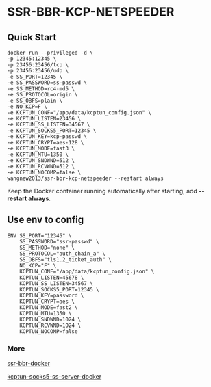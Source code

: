 # SSR-BBR-KCP-NETSPEEDER

## Quick Start

```shell
docker run --privileged -d \
-p 12345:12345 \
-p 23456:23456/tcp \
-p 23456:23456/udp \
-e SS_PORT=12345 \
-e SS_PASSWORD=ss-passwd \
-e SS_METHOD=rc4-md5 \
-e SS_PROTOCOL=origin \
-e SS_OBFS=plain \
-e NO_KCP=F \
-e KCPTUN_CONF="/app/data/kcptun_config.json" \
-e KCPTUN_LISTEN=23456 \
-e KCPTUN_SS_LISTEN=34567 \
-e KCPTUN_SOCKS5_PORT=12345 \
-e KCPTUN_KEY=kcp-passwd \
-e KCPTUN_CRYPT=aes-128 \
-e KCPTUN_MODE=fast3 \
-e KCPTUN_MTU=1350 \
-e KCPTUN_SNDWND=512 \
-e KCPTUN_RCVWND=512 \
-e KCPTUN_NOCOMP=false \
wangnew2013/ssr-bbr-kcp-netspeeder --restart always
```

Keep the Docker container running automatically after starting, add **--restart always**.

## Use env to config

```shell
ENV SS_PORT="12345" \
    SS_PASSWORD="ssr-passwd" \
    SS_METHOD="none" \
    SS_PROTOCOL="auth_chain_a" \
    SS_OBFS="tls1.2_ticket_auth" \
    NO_KCP="F" \
    KCPTUN_CONF="/app/data/kcptun_config.json" \
    KCPTUN_LISTEN=45678 \
    KCPTUN_SS_LISTEN=34567 \
    KCPTUN_SOCKS5_PORT=12345 \
    KCPTUN_KEY=password \
    KCPTUN_CRYPT=aes \
    KCPTUN_MODE=fast2 \
    KCPTUN_MTU=1350 \
    KCPTUN_SNDWND=1024 \
    KCPTUN_RCVWND=1024 \
    KCPTUN_NOCOMP=false
```

### More

[ssr-bbr-docker](https://hub.docker.com/r/letssudormrf/ssr-bbr-docker)

[kcptun-socks5-ss-server-docker](https://hub.docker.com/r/caidaoli/kcptun-socks5-ss-server-docker)
